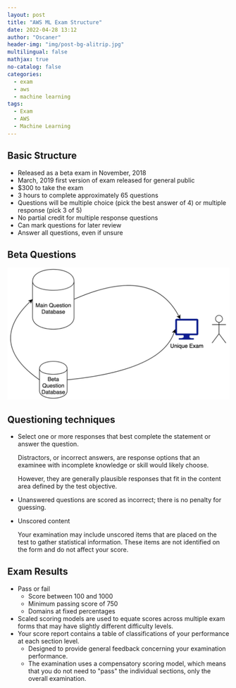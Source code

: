 ```yaml
---
layout: post
title: "AWS ML Exam Structure"
date: 2022-04-28 13:12
author: "Oscaner"
header-img: "img/post-bg-alitrip.jpg"
multilingual: false
mathjax: true
no-catalog: false
categories:
  - exam
  - aws
  - machine learning
tags:
  - Exam
  - AWS
  - Machine Learning
---
```


## Basic Structure

- Released as a beta exam in November, 2018
- March, 2019 first version of exam released for general public
- $300 to take the exam
- 3 hours to complete approximately 65 questions
- Questions will be multiple choice (pick the best answer of 4) or multiple response (pick 3 of 5)
- No partial credit for multiple response questions
- Can mark questions for later review
- Answer all questions, even if unsure

## Beta Questions

![1.png](/img/in-post/skill/machine-learning/post-exam-structure/1.png)

## Questioning techniques

- Select one or more responses that best complete the statement or answer the question.

    Distractors, or incorrect answers, are response options that an examinee with incomplete knowledge or skill would likely choose.

    However, they are generally plausible responses that fit in the content area defined by the test objective.

- Unanswered questions are scored as incorrect; there is no penalty for guessing.

- Unscored content

    Your examination may include unscored items that are placed on the test to gather statistical information.
    These items are not identified on the form and do not affect your score.

## Exam Results

- Pass or fail
    - Score between 100 and 1000
    - Minimum passing score of 750
    - Domains at fixed percentages
- Scaled scoring models are used to equate scores across multiple exam forms that may have slightly different difficulty levels.
- Your score report contains a table of classifications of your performance at each section level.
    - Designed to provide general feedback concerning your examination performance.
    - The examination uses a compensatory scoring model, which means that you do not need to "pass" the individual sections, only the overall examination.
